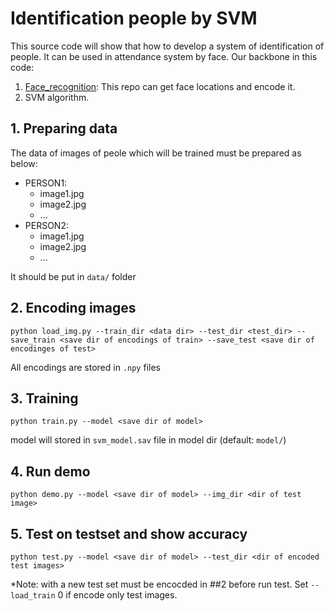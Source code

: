 # Identification people by SVM
This source code will show that how to develop a system of identification of people. It can be used in attendance system by face.
Our backbone in this code:
1. [Face_recognition](https://github.com/ageitgey/face_recognition): This repo can get face locations and encode it.
2. SVM algorithm.

## 1. Preparing data
The data of images of peole which will be trained must be prepared as below:

- PERSON1:
  + image1.jpg
  + image2.jpg
  + ...
- PERSON2:
  + image1.jpg
  + image2.jpg
  + ...

It should be put in `data/` folder

## 2. Encoding images

`
python load_img.py --train_dir <data dir> --test_dir <test_dir> --save_train <save dir of encodings of train> --save_test <save dir of encodinges of test>
`


All encodings are stored in `.npy` files

## 3. Training

`
python train.py --model <save dir of model>
`

model will stored in `svm_model.sav` file in model dir (default: `model/`)

## 4. Run demo

`
python demo.py --model <save dir of model> --img_dir <dir of test image>
`

## 5. Test on testset and show accuracy

`
python test.py --model <save dir of model> --test_dir <dir of encoded test images>
`

*Note: with a new test set must be encocded in ##2 before run test. Set `--load_train` 0 if encode only test images.




